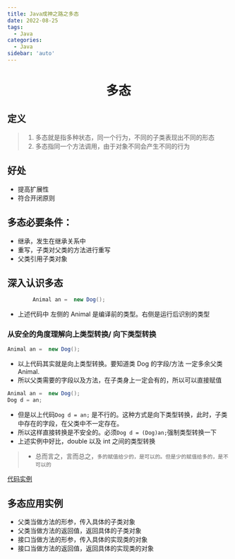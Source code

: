```yaml
---
title: Java成神之路之多态
date: 2022-08-25
tags:
  - Java
categories:
  - Java
sidebar: 'auto'
---
```


<div align = "center"><h1>多态</h1></div>

## 定义

> 1. 多态就是指多种状态，同一个行为，不同的子类表现出不同的形态
> 2. 多态指同一个方法调用，由于对象不同会产生不同的行为

## 好处

- 提高扩展性
- 符合开闭原则

## 多态必要条件：

- 继承，发生在继承关系中
- 重写，子类对父类的方法进行重写
- 父类引用子类对象

## 深入认识多态

```Java
        Animal an =  new Dog();
```

- 上述代码中 左侧的 Animal 是编译前的类型。右侧是运行后识别的类型

### 从安全的角度理解向上类型转换/ 向下类型转换

```Java
Animal an =  new Dog();
```

- 以上代码其实就是向上类型转换。要知道类 Dog 的字段/方法 一定多余父类 Animal.
- 所以父类需要的字段以及方法，在子类身上一定会有的，所以可以直接赋值

```Java
Animal an =  new Dog();
Dog d = an;
```

- 但是以上代码`Dog d = an;` 是不行的。这种方式是向下类型转换，此时，子类中存在的字段，在父类中不一定存在。
- 所以这样直接转换是不安全的。必须`Dog d = (Dog)an;`强制类型转换一下
- 上述实例中好比，double 以及 int 之间的类型转换

> - 总而言之，言而总之，`多的赋值给少的，是可以的。但是少的赋值给多的，是不可以的`

[代码实例](https://github.com/a572251465/Java-learn/tree/main/JavaSE/src/com/lihh5)

## 多态应用实例

- 父类当做方法的形参，传入具体的子类对象
- 父类当做方法的返回值，返回具体的子类对象
- 接口当做方法的形参，传入具体的实现类的对象
- 接口当做方法的返回值，返回具体的实现类的对象
